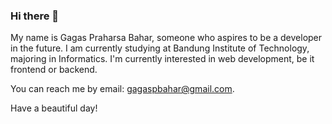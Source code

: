### Hi there 👋


My name is Gagas Praharsa Bahar, someone who aspires to be a developer in the future. I am currently studying at Bandung Institute of Technology, majoring in Informatics.
I'm currently interested in web development, be it frontend or backend.

You can reach me by email: gagaspbahar@gmail.com.

Have a beautiful day!

